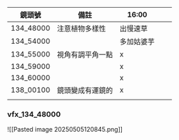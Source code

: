 | 鏡頭號       | 備註       | 16:00 |     |     |
| --------- | -------- | ----- | --- | --- |
| 134_48000 | 注意植物多樣性  | 出慢速草  |     |     |
| 134_54000 |          | 多加姑婆芋 |     |     |
| 134_55000 | 視角有調平角一點 | x     |     |     |
| 134_59000 |          | x     |     |     |
| 134_60000 |          | x     |     |     |
| 138_00100 | 鏡頭變成有運鏡的 | x     |     |     |
|           |          |       |     |     |

### vfx_134_48000
![[Pasted image 20250505120845.png]]